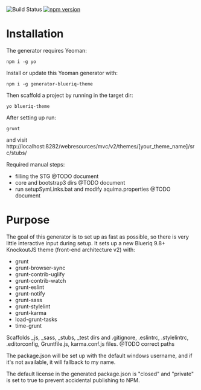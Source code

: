 ![Build Status](https://travis-ci.org/mdvanes/generator-blueriq-theme.svg?branch=master) [![npm version](https://badge.fury.io/js/generator-blueriq-theme.svg)](https://badge.fury.io/js/generator-blueriq-theme)

# Installation

The generator requires Yeoman:

```
npm i -g yo
```

Install or update this Yeoman generator with:

```
npm i -g generator-blueriq-theme
```
Then scaffold a project by running in the target dir:

```
yo blueriq-theme
```

After setting up run:

```
grunt
```

and visit http://localhost:8282/webresources/mvc/v2/themes/[your_theme_name]/src/stubs/

Required manual steps:

* filling the STG @TODO document
* core and bootstrap3 dirs @TODO document
* run setupSymLinks.bat and modify aquima.properties @TODO document

# Purpose

The goal of this generator is to set up as fast as possible, so there is very little interactive input during setup. 
It sets up a new Blueriq 9.8+ KnockoutJS theme (front-end architecture v2) with:

* grunt
* grunt-browser-sync
* grunt-contrib-uglify
* grunt-contrib-watch
* grunt-eslint
* grunt-notify
* grunt-sass
* grunt-stylelint
* grunt-karma
* load-grunt-tasks
* time-grunt

Scaffolds \_js, \_sass, \_stubs, _test dirs and .gitignore, .eslintrc, .stylelintrc, .editorconfig, Gruntfile.js, karma.conf.js files.
@TODO correct paths

The package.json will be set up with the default windows username, and if it's not available, it will fallback to my name. 

The default license in the generated package.json is "closed" and "private" is set to true to prevent accidental publishing to NPM.
